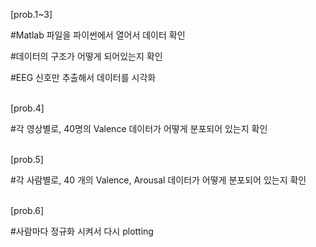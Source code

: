 [prob.1~3]  

#Matlab 파일을 파이썬에서 열어서 데이터 확인  

#데이터의 구조가 어떻게 되어있는지 확인  

#EEG 신호만 추출해서 데이터를 시각화<br><br>
  



  

[prob.4]  

#각 영상별로,  40명의 Valence 데이터가 어떻게 분포되어 있는지 확인<br><br>




  

[prob.5]  

#각 사람별로, 40 개의 Valence, Arousal 데이터가 어떻게 분포되어 있는지 확인<br><br>

  




[prob.6]  

#사람마다 정규화 시켜서 다시 plotting  


